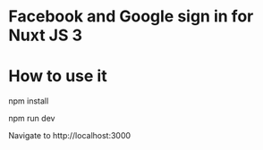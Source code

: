 # Facebook and Google sign in for Nuxt JS 3 

# How to use it

npm install

npm run dev

Navigate to http://localhost:3000

